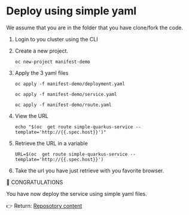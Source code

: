# Deploy using simple yaml

We assume that you are in the folder that you have clone/fork the code.

1. Login to you cluster using the CLI
1. Create a new project.
    ```
    oc new-project manifest-demo
    ```
1. Apply the 3 yaml files
    ```
    oc apply -f manifest-demo/deployment.yaml
    ```
    ```
    oc apply -f manifest-demo/service.yaml
    ```
    ```
    oc apply -f manifest-demo/route.yaml
    ```

1. View the URL
    ```
    echo "$(oc  get route simple-quarkus-service --template='http://{{.spec.host}}')"
    ```

1. Retrieve the URL in a variable
    ```
    URL=$(oc  get route simple-quarkus-service --template='http://{{.spec.host}}')
    ```    
1. Take the url you have just retrieve with you favorite browser.

:tada: CONGRATULATIONS

You have now deploy the service using simple yaml files.

:point_right: Return: [Reposotory content](../README.md)